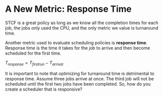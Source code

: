 # A New Metric: Response Time

STCF is a great policy as long as we know all the completion times for each job, the jobs only used the CPU, and the only metric we value is turnaround time.

Another metric used to evaluate scheduling policies is **response time**. Response time is the time it takes for the job to arrive and then become scheduled for the first time.

$T_{response} = T_{firstrun} - T_{arrival}$

It is important to note that optimizing for turnaround time is detrimental to response time. Assume three jobs arrive at once. The third job will not be scheduled until the first two jobs have been completed. So, how do you create a scheduler that is responsive?



